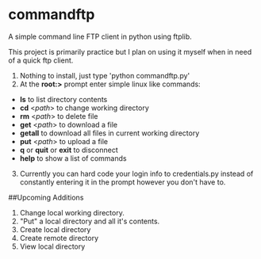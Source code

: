# commandftp
A simple command line FTP client in python using ftplib.

This project is primarily practice but I plan on using it myself when in need of a quick ftp client. 

1. Nothing to install, just type 'python commandftp.py'
2. At the **root:>** prompt enter simple linux like commands: 

  - **ls** to list directory contents
  - **cd** <*path*> to change working directory
  - **rm** <*path*> to delete file
  - **get** <*path*> to download a file
  - **getall** to download all files in current working directory
  - **put** <*path*> to upload a file
  - **q** or **quit** or **exit** to disconnect
  - **help** to show a list of commands

3. Currently you can hard code your login info to credentials.py instead of constantly entering it in the prompt however you don't have to.

##Upcoming Additions

1. Change local working directory.
2. "Put" a local directory and all it's contents.
3. Create local directory
4. Create remote directory
5. View local directory
